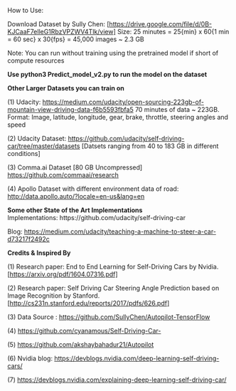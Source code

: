 How to Use:

Download Dataset by Sully Chen: [https://drive.google.com/file/d/0B-KJCaaF7elleG1RbzVPZWV4Tlk/view] Size: 25 minutes = 25{min} x 60{1 min = 60 sec} x 30{fps} = 45,000 images ~ 2.3 GB

Note: You can run without training using the pretrained model if short of compute resources

<b>Use python3 Predict_model_v2.py to run the model on the dataset</b>

<b>
Other Larger Datasets you can train on
</b>
<br>

(1) Udacity: https://medium.com/udacity/open-sourcing-223gb-of-mountain-view-driving-data-f6b5593fbfa5
70 minutes of data ~ 223GB. Format: Image, latitude, longitude, gear, brake, throttle, steering angles and speed

(2) Udacity Dataset: https://github.com/udacity/self-driving-car/tree/master/datasets 
[Datsets ranging from 40 to 183 GB in different conditions]

(3) Comma.ai Dataset [80 GB Uncompressed] https://github.com/commaai/research

(4) Apollo Dataset with different environment data of road: http://data.apollo.auto/?locale=en-us&lang=en

<b>
Some other State of the Art Implementations
  
</b>
<br>  
Implementations: https://github.com/udacity/self-driving-car

Blog: https://medium.com/udacity/teaching-a-machine-to-steer-a-car-d73217f2492c

<b>
Credits & Inspired By
<br>  
</b>

(1) Research paper: End to End Learning for Self-Driving Cars by Nvidia. [https://arxiv.org/pdf/1604.07316.pdf]

(2) Research paper: Self Driving Car Steering Angle Prediction based on Image Recognition by Stanford. [http://cs231n.stanford.edu/reports/2017/pdfs/626.pdf]

(3) Data Source : https://github.com/SullyChen/Autopilot-TensorFlow

(4) https://github.com/cyanamous/Self-Driving-Car-

(5) https://github.com/akshaybahadur21/Autopilot

(6) Nvidia blog: https://devblogs.nvidia.com/deep-learning-self-driving-cars/ 

(7) https://devblogs.nvidia.com/explaining-deep-learning-self-driving-car/
